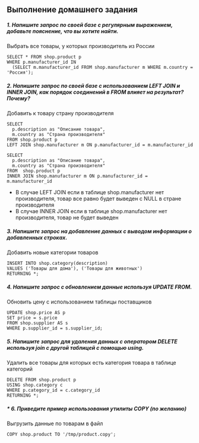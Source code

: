 ## Выполнение домашнего задания

##### 1. Напишите запрос по своей базе с регулярным выражением, добавьте пояснение, что вы хотите найти. 

Выбрать все товары, у которых производитель из России

```
SELECT * FROM shop.product p
WHERE p.manufacturer_id IN 
  (SELECT m.manufacturer_id FROM shop.manufacturer m WHERE m.country = 'Россия');
```

##### 2. Напишите запрос по своей базе с использованием LEFT JOIN и INNER JOIN, как порядок соединений в FROM влияет на результат? Почему?

Добавить к товару страну производителя 

```
SELECT
  p.description as "Описание товара",
  m.country as "Страна производителя"
FROM shop.product p
LEFT JOIN shop.manufacturer m ON p.manufacturer_id = m.manufacturer_id

SELECT
  p.description as "Описание товара",
  m.country as "Страна производителя"
FROM  shop.product p
INNER JOIN shop.manufacturer m ON p.manufacturer_id = m.manufacturer_id
```

- В случае LEFT JOIN если в таблице shop.manufacturer нет производителя, товар все равно будет выведен с NULL в стране производителя
- В случае INNER JOIN если в таблице shop.manufacturer нет производителя, товар не будет выведен

##### 3. Напишите запрос на добавление данных с выводом информации о добавленных строках.

Добавить новые категории товаров

```
INSERT INTO shop.category(description)
VALUES ('Товары для дома'), ('Товары для животных')
RETURNING *;
```

##### 4. Напишите запрос с обновлением данные используя UPDATE FROM.

Обновить цену с использованием таблицы поставщиков

```
UPDATE shop.price AS p
SET price = s.price
FROM shop.supplier AS s
WHERE p.supplier_id = s.supplier_id;
```

##### 5. Напишите запрос для удаления данных с оператором DELETE используя join с другой таблицей с помощью using.

Удалить все товары для которых есть категория товара в таблице категорий

```
DELETE FROM shop.product p
USING shop.category c
WHERE p.category_id = c.category_id
RETURNING *;
```

##### * 6. Приведите пример использования утилиты COPY (по желанию)

Выгрузить данные по товарам в файл

```
COPY shop.product TO '/tmp/product.copy';
```

